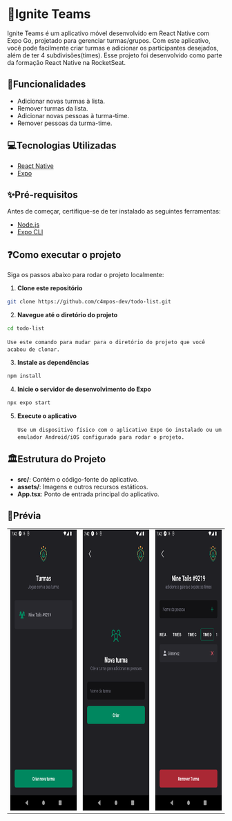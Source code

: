 # 📁Ignite Teams

Ignite Teams é um aplicativo móvel desenvolvido em React Native com Expo Go, projetado para gerenciar turmas/grupos. Com este aplicativo, você pode facilmente criar turmas e adicionar os participantes desejados, além de ter 4 subdivisões(times). Esse projeto foi desenvolvido como parte da formação React Native na RocketSeat.

## 📔Funcionalidades

- Adicionar novas turmas à lista.
- Remover turmas da lista.
- Adicionar novas pessoas à turma-time.
- Remover pessoas da turma-time.

## 💻Tecnologias Utilizadas

- [React Native](https://reactnative.dev/)
- [Expo](https://expo.dev/)

## ✨Pré-requisitos

Antes de começar, certifique-se de ter instalado as seguintes ferramentas:

- [Node.js](https://nodejs.org/)
- [Expo CLI](https://docs.expo.dev/get-started/installation/)

## ❓Como executar o projeto

Siga os passos abaixo para rodar o projeto localmente:

1. **Clone este repositório**

```bash
git clone https://github.com/c4mpos-dev/todo-list.git
```

2. **Navegue até o diretório do projeto**

```bash
cd todo-list
```
   `Use este comando para mudar para o diretório do projeto que você acabou de clonar.`

3. **Instale as dependências**

```bash
npm install
```

4. **Inicie o servidor de desenvolvimento do Expo**

```bash
npx expo start
```

5. **Execute o aplicativo**

   `Use um dispositivo físico com o aplicativo Expo Go instalado ou um emulador Android/iOS configurado para rodar o projeto.`

## 🏛️Estrutura do Projeto

- **src/**: Contém o código-fonte do aplicativo.
- **assets/**: Imagens e outros recursos estáticos.
- **App.tsx**: Ponto de entrada principal do aplicativo.

## 📸Prévia

<table>
   <tr>
      <center>
         <td><img src="assets/Groups.png" alt="Groups" width="300" height="650"/></td>
         <td><img src="assets/New-group.png" alt="New Group" width="300" height="650"/></td>
         <td><img src="assets/Group-detail.png" alt="Group Detail" width="300" height="650"/></td>
      </center>
   </tr>
</table>
